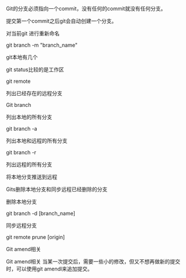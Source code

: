 Git的分支必须指向一个commit，没有任何的commit就没有任何分支。

提交第一个commit之后git会自动创建一个分支。



对当前git 进行重新命名

git branch -m "branch_name"



git本地有几个

git status比较的是工作区



git remote 

列出已经存在的远程分支



Git branch 

列出本地的所有分支

git branch -a

列出本地和远程的所有分支

git branch -r

列出远程的所有分支



将本地分支推送到远程



Gits删除本地分支和同步远程已经删除的分支

删除本地分支

git branch -d [branch_name]

同步远程分支

git remote prune [origin]



Git amend相关

Git amend相关
当某一次提交后，需要一些小的修改，但又不想再做新的提交时，可以使用git amendl来追加提交。